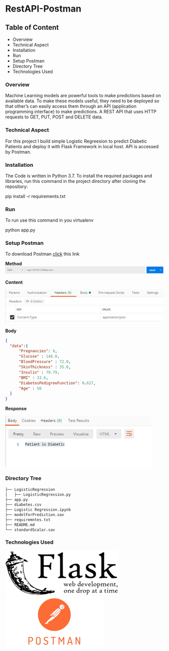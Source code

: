 # RestAPI-Postman

## Table of Content
  * Overview
  * Technical Aspect
  * Installation
  * Run
  * Setup Postman
  * Directory Tree
  * Technologies Used
  
### Overview
Machine Learning models are powerful tools to make predictions based on available data. To make these models useful, they need to be deployed so that other’s can easily access them through an API (application programming interface) to make predictions.
A REST API  that uses HTTP requests to GET, PUT, POST and DELETE data.

### Technical Aspect
For this project I build simple Logistic Regreesion to predict Diabetic Patients and deploy it with Flask Framework in local host. API is accessed by Postman.

### Installation
The Code is written in Python 3.7. To install the required packages and libraries, run this command in the project directory after cloning the repository:

   pip install -r requirements.txt

### Run
To run use this command in you virtualenv

  python app.py
  
### Setup Postman
To download Postman [click](https://www.postman.com/downloads/) this link

**Method**
![PostMethod](Image/PostMethod.JPG)

  **Content**

  ![Header](Image/Header.JPG)

  **Body**
  ```json
  {
    "data":{
        "Pregnancies": 6,
        "Glucose" : 148.0,
        "BloodPressure" : 72.0,
        "SkinThickness" : 35.0,
        "Insulin" : 79.79,
        "BMI" : 33.6,
        "DiabetesPedigreeFunction": 0.627,
        "Age" : 50
    }
  }
  ```
  
   **Response** 
    
   ![Response](Image/Output.JPG)
  
### Directory Tree
  
    ├── LogisticRegression 
    │   ├── LogisticRegression.py
    ├── app.py
    ├── diabetes.csv
    ├── Logistic Regression.ipynb
    ├── modelForPrediction.sav
    ├── requiremntes.txt
    ├── README.md
    └── standardScalar.sav
    
 ### Technologies Used
 ![Flask](Image/Flask.png)
 ![Postman](Image/Postman.png)




